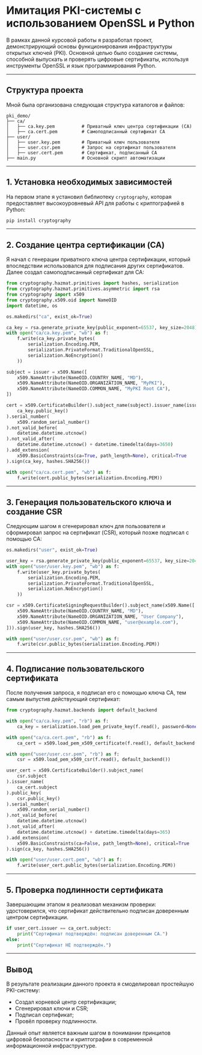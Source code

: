 
# Имитация PKI-системы с использованием OpenSSL и Python

В рамках данной курсовой работы я разработал проект, демонстрирующий основы функционирования инфраструктуры открытых ключей (PKI). Основной целью было создание системы, способной выпускать и проверять цифровые сертификаты, используя инструменты OpenSSL и язык программирования Python.

---

## Структура проекта

Мной была организована следующая структура каталогов и файлов:

```
pki_demo/
├── ca/
│   ├── ca.key.pem          # Приватный ключ центра сертификации (CA)
│   ├── ca.cert.pem         # Самоподписанный сертификат CA
├── user/
│   ├── user.key.pem        # Приватный ключ пользователя
│   ├── user.csr.pem        # Запрос на сертификат пользователя
│   ├── user.cert.pem       # Сертификат, подписанный CA
├── main.py                 # Основной скрипт автоматизации
```

---

## 1. Установка необходимых зависимостей

На первом этапе я установил библиотеку `cryptography`, которая предоставляет высокоуровневый API для работы с криптографией в Python:

```bash
pip install cryptography
```

---

## 2. Создание центра сертификации (CA)

Я начал с генерации приватного ключа центра сертификации, который впоследствии использовался для подписания других сертификатов. Далее создал самоподписанный сертификат для CA:

```python
from cryptography.hazmat.primitives import hashes, serialization
from cryptography.hazmat.primitives.asymmetric import rsa
from cryptography import x509
from cryptography.x509.oid import NameOID
import datetime, os

os.makedirs("ca", exist_ok=True)

ca_key = rsa.generate_private_key(public_exponent=65537, key_size=2048)
with open("ca/ca.key.pem", "wb") as f:
    f.write(ca_key.private_bytes(
        serialization.Encoding.PEM,
        serialization.PrivateFormat.TraditionalOpenSSL,
        serialization.NoEncryption()
    ))

subject = issuer = x509.Name([
    x509.NameAttribute(NameOID.COUNTRY_NAME, "MD"),
    x509.NameAttribute(NameOID.ORGANIZATION_NAME, "MyPKI"),
    x509.NameAttribute(NameOID.COMMON_NAME, "MyPKI Root CA"),
])

cert = x509.CertificateBuilder().subject_name(subject).issuer_name(issuer).public_key(
    ca_key.public_key()
).serial_number(
    x509.random_serial_number()
).not_valid_before(
    datetime.datetime.utcnow()
).not_valid_after(
    datetime.datetime.utcnow() + datetime.timedelta(days=3650)
).add_extension(
    x509.BasicConstraints(ca=True, path_length=None), critical=True
).sign(ca_key, hashes.SHA256())

with open("ca/ca.cert.pem", "wb") as f:
    f.write(cert.public_bytes(serialization.Encoding.PEM))
```

---

## 3. Генерация пользовательского ключа и создание CSR

Следующим шагом я сгенерировал ключ для пользователя и сформировал запрос на сертификат (CSR), который позже подписал с помощью CA:

```python
os.makedirs("user", exist_ok=True)

user_key = rsa.generate_private_key(public_exponent=65537, key_size=2048)
with open("user/user.key.pem", "wb") as f:
    f.write(user_key.private_bytes(
        serialization.Encoding.PEM,
        serialization.PrivateFormat.TraditionalOpenSSL,
        serialization.NoEncryption()
    ))

csr = x509.CertificateSigningRequestBuilder().subject_name(x509.Name([
    x509.NameAttribute(NameOID.COUNTRY_NAME, "MD"),
    x509.NameAttribute(NameOID.ORGANIZATION_NAME, "User Company"),
    x509.NameAttribute(NameOID.COMMON_NAME, "user@example.com"),
])).sign(user_key, hashes.SHA256())

with open("user/user.csr.pem", "wb") as f:
    f.write(csr.public_bytes(serialization.Encoding.PEM))
```

---

## 4. Подписание пользовательского сертификата

После получения запроса, я подписал его с помощью ключа CA, тем самым выпустив действующий сертификат:

```python
from cryptography.hazmat.backends import default_backend

with open("ca/ca.key.pem", "rb") as f:
    ca_key = serialization.load_pem_private_key(f.read(), password=None)

with open("ca/ca.cert.pem", "rb") as f:
    ca_cert = x509.load_pem_x509_certificate(f.read(), default_backend())

with open("user/user.csr.pem", "rb") as f:
    csr = x509.load_pem_x509_csr(f.read(), default_backend())

user_cert = x509.CertificateBuilder().subject_name(
    csr.subject
).issuer_name(
    ca_cert.subject
).public_key(
    csr.public_key()
).serial_number(
    x509.random_serial_number()
).not_valid_before(
    datetime.datetime.utcnow()
).not_valid_after(
    datetime.datetime.utcnow() + datetime.timedelta(days=365)
).add_extension(
    x509.BasicConstraints(ca=False, path_length=None), critical=True
).sign(ca_key, hashes.SHA256())

with open("user/user.cert.pem", "wb") as f:
    f.write(user_cert.public_bytes(serialization.Encoding.PEM))
```

---

## 5. Проверка подлинности сертификата

Завершающим этапом я реализовал механизм проверки: удостоверился, что сертификат действительно подписан доверенным центром сертификации.

```python
if user_cert.issuer == ca_cert.subject:
    print("Сертификат подтверждён: подписан доверенным CA.")
else:
    print("Сертификат НЕ подтверждён.")
```

---

## Вывод

В результате реализации данного проекта я смоделировал простейшую PKI-систему:
- Создал корневой центр сертификации;
- Сгенерировал ключи и CSR;
- Подписал сертификат;
- Провёл проверку подлинности.

Данный опыт является важным шагом в понимании принципов цифровой безопасности и криптографии в современной информационной инфраструктуре.

